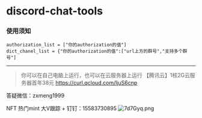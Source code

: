 # discord-chat-tools

### 使用须知

```
authorization_list = ["你的authorization的值"]
dict_chanel_list = {"你的authorization的值":["url上方的群号","支持多个群号"]
```

---

> 你可以在自己电脑上运行，也可以在云服务器上运行
【腾讯云】1核2G云服务器首年38元 https://curl.qcloud.com/ljuS6cnp


答疑微信：zxmeng1999

NFT 热门mint 大V跟踪 + 钉钉：15583730895
![7d7Gyq.png](https://s4.ax1x.com/2022/01/17/7d7Gyq.png)
